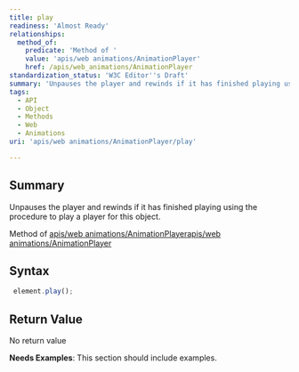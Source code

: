 ```yaml
---
title: play
readiness: 'Almost Ready'
relationships:
  method_of:
    predicate: 'Method of '
    value: 'apis/web animations/AnimationPlayer'
    href: /apis/web_animations/AnimationPlayer
standardization_status: 'W3C Editor''s Draft'
summary: 'Unpauses the player and rewinds if it has finished playing using the procedure to play a player for this object.'
tags:
  - API
  - Object
  - Methods
  - Web
  - Animations
uri: 'apis/web animations/AnimationPlayer/play'

---
```

## Summary

Unpauses the player and rewinds if it has finished playing using the procedure to play a player for this object.

Method of [apis/web animations/AnimationPlayer](/apis/web_animations/AnimationPlayer)[apis/web animations/AnimationPlayer](/apis/web_animations/AnimationPlayer)

## Syntax

``` js
 element.play();
```

## Return Value

No return value

**Needs Examples**: This section should include examples.

